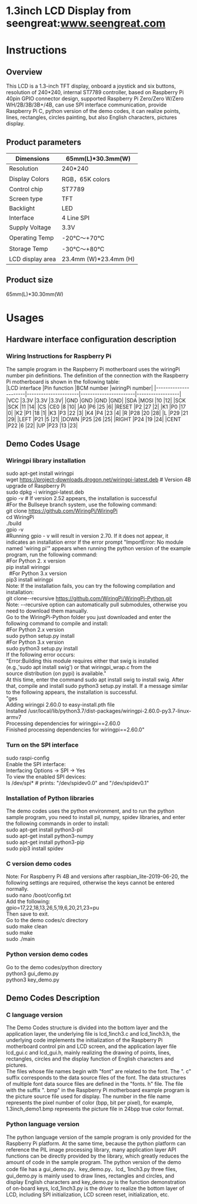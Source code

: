 1.3inch LCD Display from seengreat:www.seengreat.com
 =======================================
# Instructions
## Overview
This LCD is a 1.3-inch TFT display, onboard a joystick and six buttons, resolution of 240*240, internal ST7789 controller, based on Raspberry Pi 40pin GPIO connector design, supported Raspberry Pi Zero/Zero W/Zero WH/2B/3B/3B+/4B, can use SPI interface communication, provide Raspberry Pi C, python version of the demo codes, it can realize points, lines, rectangles, circles painting, but also English characters, pictures display.<br>
## Product parameters
|Dimensions	|65mm(L)*30.3mm(W)|
|----------------------|-----------------------|
|Resolution	|240*240|
|Display Colors	|RGB，65K colors|
|Control chip	|ST7789|
|Screen type	|TFT|
|Backlight	|LED|
|Interface	|4 Line SPI|
|Supply Voltage	|3.3V|
|Operating Temp	|-20℃～+70℃|
|Storage Temp	|-30℃～+80℃|
|LCD display area	|23.4mm (W)*23.4mm (H)|
## Product size
65mm(L)*30.30mm(W)<br>
# Usages
## Hardware interface configuration description
### Wiring Instructions for Raspberry Pi
The sample program in the Raspberry Pi motherboard uses the wiringPi number pin definitions. The definition of the connection with the Raspberry Pi motherboard is shown in the following table:<br>
|LCD interface	|Pin function	|BCM number	|wiringPi number|
|----------------------|----------------------|-----------------------|------------------|
|VCC	|3.3V	|3.3V	|3.3V|
|GND	|GND	|GND	|GND|
|SDA	|MOSI	|10	|12|
|SCK	|SCK	|11	|14|
|CS	|CE0	|8	|10|
|A0	|P6	|25	|6|
|RESET	|P2	|27	|2|
|K1	|P0	|17	|0|
|K2	|P1	|18	|1|
|K3	|P3	|22	|3|
|K4	|P4	|23	|4|
|R	|P28	|20	|28|
|L	|P29	|21	|29|
|LEFT	|P21	|5	|21|
|DOWN	|P25	|26	|25|
|RIGHT	|P24	|19	|24|
|CENT	|P22	|6	|22|
|UP	|P23	|13	|23|
## Demo Codes Usage
### Wiringpi library installation
   sudo apt-get install wiringpi<br>
   wget https://project-downloads.drogon.net/wiringpi-latest.deb  # Version 4B upgrade of Raspberry Pi<br>
   sudo dpkg -i wiringpi-latest.deb<br>
   gpio -v # If version 2.52 appears, the installation is successful<br>
#For the Bullseye branch system, use the following command:<br>
git clone https://github.com/WiringPi/WiringPi<br>
cd WiringPi<br>
./build<br>
gpio -v<br>
#Running gpio - v will result in version 2.70. If it does not appear, it indicates an installation error
If the error prompt "ImportError: No module named 'wiring pi'" appears when running the python version of the example program, run the following command:<br>
#For Python 2. x version<br>
pip install wiringpi<br>
 
#For Python 3.x version<br>
pip3 install wiringpi<br>
Note: If the installation fails, you can try the following compilation and installation:<br>
git clone--recursive https://github.com/WiringPi/WiringPi-Python.git<br>
Note: --recursive option can automatically pull submodules, otherwise you need to download them manually.<br>
Go to the WiringPi-Python folder you just downloaded and enter the following command to compile and install:<br>
#For Python 2.x version<br>
sudo python setup.py install <br>
#For Python 3.x version<br>
sudo python3 setup.py install<br>
If the following error occurs:<br>
"Error:Building this module requires either that swig is installed<br>
        (e.g.,'sudo apt install swig') or that wiringpi_wrap.c from the<br>
        source distribution (on pypi) is available."<br>
At this time, enter the command sudo apt install swig to install swig. After that, compile and install sudo python3 setup.py install. If a message similar to the following appears, the installation is successful.<br>
"ges<br>
Adding wiringpi 2.60.0 to easy-install.pth file<br>
Installed /usr/local/lib/python3.7/dist-packages/wiringpi-2.60.0-py3.7-linux-armv7<br>
Processing dependencies for wiringpi==2.60.0<br>
Finished processing dependencies for wiringpi==2.60.0"<br>
### Turn on the SPI interface
sudo raspi-config<br>
Enable the SPI interface:<br>
Interfacing Options -> SPI -> Yes<br>
To view the enabled SPI devices:<br>
ls /dev/spi*  # prints: "/dev/spidev0.0" and "/dev/spidev0.1"<br>
### Installation of Python libraries
The demo codes uses the python environment, and to run the python sample program, you need to install pil, numpy, spidev libraries, and enter the following commands in order to install:<br>
sudo apt-get install python3-pil<br>
sudo apt-get install python3-numpy<br>
sudo apt-get install python3-pip<br>
sudo pip3 install spidev<br>
### C version demo codes
Note: For Raspberry Pi 4B and versions after raspbian_lite-2019-06-20, the following settings are required, otherwise the keys cannot be entered normally.<br>
sudo nano /boot/config.txt<br>
Add the following:<br>
gpio=17,22,18,13,26,5,19,6,20,21,23=pu<br>
Then save to exit.<br>
Go to the demo codes/c directory<br>
sudo make clean<br>
sudo make<br>
sudo ./main<br>
### Python version demo codes
Go to the demo codes/python directory<br>
python3 gui_demo.py<br>
python3 key_demo.py<br>
## Demo Codes Description
### C language version
The Demo Codes structure is divided into the bottom layer and the application layer, the underlying file is lcd_1inch3.c and lcd_1inch3.h, the underlying code implements the initialization of the Raspberry Pi motherboard control pin and LCD screen, and the application layer file lcd_gui.c and lcd_gui.h, mainly realizing the drawing of points, lines, rectangles, circles and the display function of English characters and pictures.<br>
The files whose file names begin with "font" are related to the font. The ". c" suffix corresponds to the data source files of the font. The data structures of multiple font data source files are defined in the "fonts. h" file. The file with the suffix ". bmp" in the Raspberry Pi motherboard example program is the picture source file used for display. The number in the file name represents the pixel number of color (bpp, bit per pixel), for example, 1.3inch_demo1.bmp represents the picture file in 24bpp true color format.<br>
### Python language version
The python language version of the sample program is only provided for the Raspberry Pi platform. At the same time, because the python platform can reference the PIL image processing library, many application layer API functions can be directly provided by the library, which greatly reduces the amount of code in the sample program. The python version of the demo code file has a gui_demo.py、key_demo.py、lcd_ 1inch3.py three files, gui_demo.py is mainly used to draw lines, rectangles and circles, and display English characters and key_demo.py is the function demonstration of on-board keys, lcd_1inch3.py is the driver to realize the bottom layer of LCD, including SPI initialization, LCD screen reset, initialization, etc.<br>
